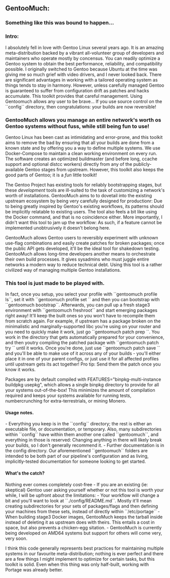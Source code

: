 <h2>GentooMuch:</h2><h3> Something like this was bound to happen...</h3>

<h3>Intro:</h3> I absolutely fell in love with Gentoo Linux several years ago. It is an amazing meta-distribution backed by a vibrant all-volunteer group of developers and maintainers who operate mostly by concensus. You can readily optimize a Gentoo system to obtain the best performance, reliability, and compatibility possible. I originally switched to Gentoo because Ubuntu at the time was giving me so much grief with video drivers, and I never looked back. There are significant advantages in working with a tailored operating system as things tends to stay in harmony. However, unless carefully managed Gentoo is guaranteed to suffer from configuration drift as patches and hacks accumulate. This toolkit provides that careful management. Using Gentoomuch allows any user to be brave... If you use source control on the ``config`` directory, then congratulations: your builds are now reversible!

<h3>GentooMuch allows you manage an entire network's worth os Gentoo systems without fuss, while still being fun to use!</h3>
Gentoo Linux has been cast as intimidating and error-prone, and this toolkit aims to remove the bad by ensuring that all your builds are done from a known state and by offering you a way to define multiple systems. We use Docker-Compose to maintain a clean working environment on every run. The software creates an optimized buildmaster (and before long, ccache support and optional distcc workers) directly from any of the publicly-available Gentoo stages from upstream. However, this toolkit also keeps the good parts of Gentoo; it is a <i>fun</i> little toolkit!

The Gentoo Project has existing tools for reliably bootstrapping stages, but these <i>development</i> tools are ill-suited to the task of customizing a network's worth of installations. GentooMuch aims to to dovetail into the existing upstream ecosystem by being very carefully designed for productionr: Due to being greatly inspired by Gentoo's existing workflows, its patterns should be implicitly relatable to existing users. The tool also feels a bit like using the Docker command, and that is no coincidence either. More importantly, I didn't want this tool to jam up the workflow: As such, if a feature cannot be implemented unobtrusively it doesn't belong here.

GentooMuch allows Gentoo users to reversibly experiment with unknown use-flag combinations and easily create patches for broken packages; once the public API gets developed, it'll be the ideal tool for shakedown testing. GentooMuch allows long-time developers another means to orchestrate their own build processes.  It gives sysadmins who must juggle entire networks a modern way to reduce technical debt. Using this tool is a rather civilized way of managing multiple Gentoo installations.

<h3>This tool is just made to be played with.</h3> In fact, once you setup, you select your profile with ``gentoomuch profile ls``, set it with ``gentoomuch profile set <name>`` and then you can bootstrap with ``gentoomuch bootstrap``. Afterwards, you can pull up a fresh stage3 environment with ``gentoomuch freshroot`` and start emerging packages right away! It'll keep the built ones so you won't have to recompile them from scratch again. For example, if upstream has a package broken on the minimalistic and marginally-supported libc you're using on your router and you need to quickly make it work, just go ``gentoomuch patch prep <name> <package> <version>``. You work in the directory that gets automatically prepared for your convenience, and then youtry compiling the patched package with ``gentoomuch patch try <name>`` until it works. Once you're done, just use ``gentoomuch patch save <name>`` and you'll be able to make use of it across any of your builds - you'll either place it in one of your parent configs, or just use it for all affected profiles until upstream gets its act together! Pro tip: Send them the patch once you know it works.

Packages are by default compiled with FEATURES="binpkg-multi-instance buildpkg usepkg", which allows a single binpkg directory to provide for all your systems out-of-the-box! This minimizes the amount of compilation required and keeps your systems available for running tests, numbercrunching for extra-terrestrials, or mining Monero.

<h4>Usage notes.</h4>
- Everything you keep is in the ``config`` directory; the rest is either an executable file, or documentation, or temporary. Also, many subdirectories within ``config`` have within them another one called ``gentoomuch``, and everything in those is reserved: Changing anything in there will likely break your builds, so I don't generally recommend it.
- Further documentation is in the config directory. Our aforementioned ``gentoomuch`` folders are intended to be both part of our pipeline's configuration and as living, implicitly-tested documentation for someone looking to get started.

<h4>What's the catch?</h4> Nothing ever comes completely cost-free - If you are an existing (ie: skeptical) Gentoo user asking yourself whether or not this tool is worth your while, I will be upfront about the limitations:
- Your workflow will change a bit and you'll want to look at ``./config/README.md``. Mostly it'll mean creating subdirectories for your sets of packages/flags and then defining your machines from these sets, instead of directly within ``/etc/portage``
- When building stage3 Docker images, GentooMuch keeps the tarball inside instead of deleting it as upstream does with theirs. This entails a cost in space, but also prevents a chicken-egg sitation.
- GentooMuch is currently being developed on AMD64 systems but support for others will come very, very soon.

I think this code generally represents best practices for maintaining multiple systems in our favourite meta-distribution; nothing is ever perfect and there are a few things I might implement to optimize for certain tasks, but this toolkit is solid. Even when this thing was only half-built, working with Portage was already better.
